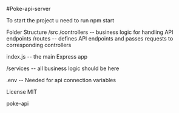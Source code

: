 #Poke-api-server

To start the project u need to run npm start

Folder Structure
/src
/controllers -- business logic for handling API endpoints
/routes -- defines API endpoints and passes requests to corresponding controllers

index.js -- the main Express app

/services -- all business logic should be here

.env -- Needed for api connection variables

License
MIT

poke-api
